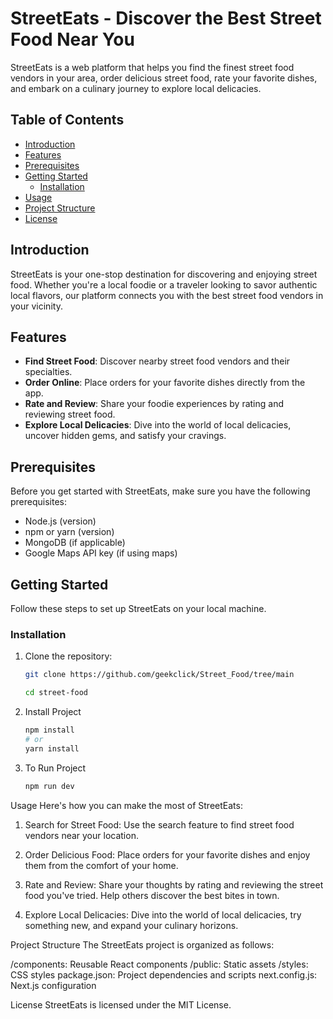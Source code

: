 # StreetEats - Discover the Best Street Food Near You

StreetEats is a web platform that helps you find the finest street food vendors in your area, order delicious street food, rate your favorite dishes, and embark on a culinary journey to explore local delicacies.

## Table of Contents

- [Introduction](#introduction)
- [Features](#features)
- [Prerequisites](#prerequisites)
- [Getting Started](#getting-started)
  - [Installation](#installation)
- [Usage](#usage)
- [Project Structure](#project-structure)
- [License](#license)

## Introduction

StreetEats is your one-stop destination for discovering and enjoying street food. Whether you're a local foodie or a traveler looking to savor authentic local flavors, our platform connects you with the best street food vendors in your vicinity.

## Features

- **Find Street Food**: Discover nearby street food vendors and their specialties.
- **Order Online**: Place orders for your favorite dishes directly from the app.
- **Rate and Review**: Share your foodie experiences by rating and reviewing street food.
- **Explore Local Delicacies**: Dive into the world of local delicacies, uncover hidden gems, and satisfy your cravings.

## Prerequisites

Before you get started with StreetEats, make sure you have the following prerequisites:

- Node.js (version)
- npm or yarn (version)
- MongoDB (if applicable)
- Google Maps API key (if using maps)

## Getting Started

Follow these steps to set up StreetEats on your local machine.

### Installation

1. Clone the repository:

   ```bash
   git clone https://github.com/geekclick/Street_Food/tree/main

   cd street-food

2. Install Project
   
   ```bash
   npm install
   # or
   yarn install

3. To Run Project
   ```bash
   npm run dev


Usage
Here's how you can make the most of StreetEats:

1. Search for Street Food: Use the search feature to find street food vendors near your location.

2. Order Delicious Food: Place orders for your favorite dishes and enjoy them from the comfort of your home.

3. Rate and Review: Share your thoughts by rating and reviewing the street food you've tried. Help others discover the best bites in town.

4. Explore Local Delicacies: Dive into the world of local delicacies, try something new, and expand your culinary horizons.


Project Structure
The StreetEats project is organized as follows:

/components: Reusable React components
/public: Static assets
/styles: CSS styles
package.json: Project dependencies and scripts
next.config.js: Next.js configuration


License
StreetEats is licensed under the MIT License.